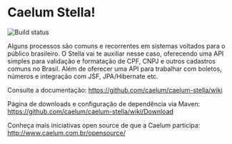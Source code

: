 # Caelum Stella!

![Build status](https://secure.travis-ci.org/caelum/caelum-stella.png)

Alguns processos são comuns e recorrentes em sistemas voltados para o público brasileiro. O Stella vai te auxiliar nesse caso, oferecendo uma API simples para validação e formatação de CPF, CNPJ e outros cadastros comuns no Brasil. Além de oferecer uma API para trabalhar com boletos, números e integração com JSF, JPA/Hibernate etc.

Consulte a documentação:
https://github.com/caelum/caelum-stella/wiki

Página de downloads e configuração de dependência via Maven:
https://github.com/caelum/caelum-stella/wiki/Download

Conheça mais iniciativas open source de que a Caelum participa:
http://www.caelum.com.br/opensource/
